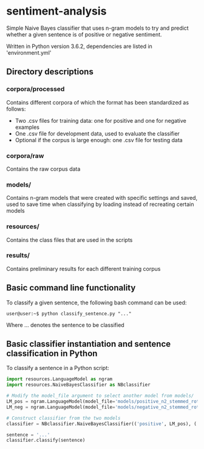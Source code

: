 # sentiment-analysis

Simple Naive Bayes classifier that uses n-gram models to try and predict whether a given sentence is of positive or negative sentiment.

Written in Python version 3.6.2, dependencies are listed in 'environment.yml'

## Directory descriptions
### corpora/processed
Contains different corpora of which the format has been standardized as follows:
- Two .csv files for training data: one for positive and one for negative examples
- One .csv file for development data, used to evaluate the classifier
- Optional if the corpus is large enough: one .csv file for testing data

### corpora/raw
Contains the raw corpus data

### models/
Contains n-gram models that were created with specific settings and saved, used to
save time when classifying by loading instead of recreating certain models

### resources/
Contains the class files that are used in the scripts

### results/
Contains preliminary results for each different training corpus

## Basic command line functionality
To classify a given sentence, the following bash command can be used:
```console
user@user:~$ python classify_sentence.py "..."
```
Where ... denotes the sentence to be classified

## Basic classifier instantiation and sentence classification in Python
To classify a sentence in a Python script:
```python
import resources.LanguageModel as ngram
import resources.NaiveBayesClassifier as NBclassifier

# Modify the model_file argument to select another model from models/
LM_pos = ngram.LanguageModel(model_file='models/positive_n2_stemmed_rottentomatoes.p')
LM_neg = ngram.LanguageModel(model_file='models/negative_n2_stemmed_rottentomatoes.p')

# Construct classifier from the two models
classifier = NBclassifier.NaiveBayesClassifier(('positive', LM_pos), ('negative', LM_neg))

sentence = '...'
classifier.classify(sentence)
```
